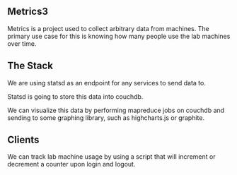 
## Metrics3

Metrics is a project used to collect arbitrary data from machines. The primary
use case for this is knowing how many people use the lab machines over time.

## The Stack

We are using statsd as an endpoint for any services to send data to.

Statsd is going to store this data into couchdb.

We can visualize this data by performing mapreduce jobs on couchdb and sending
to some graphing library, such as highcharts.js or graphite.

## Clients

We can track lab machine usage by using a script that will increment or
decrement a counter upon login and logout.
